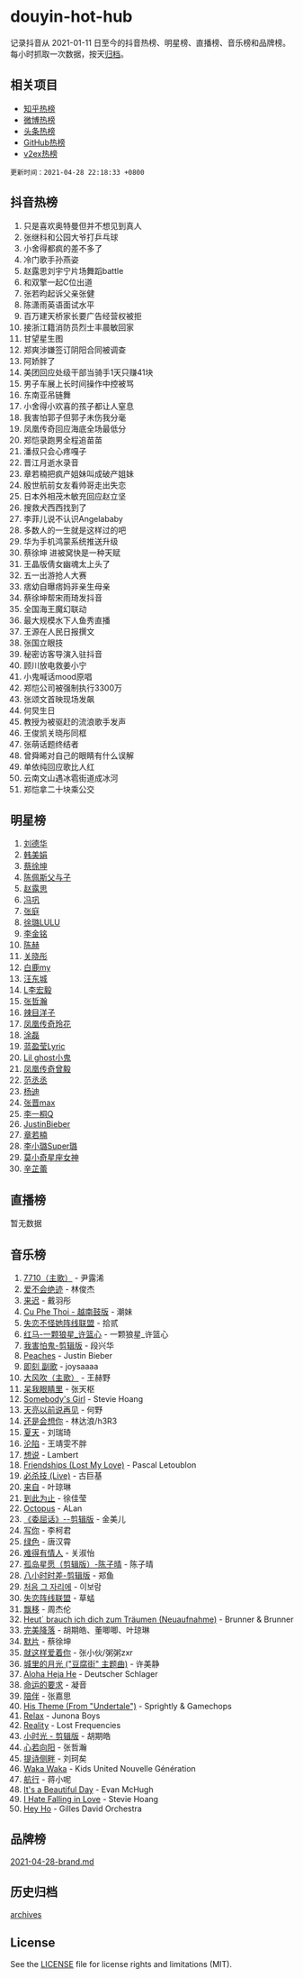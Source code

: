 # douyin-hot-hub

记录抖音从 2021-01-11 日至今的抖音热榜、明星榜、直播榜、音乐榜和品牌榜。每小时抓取一次数据，按天[归档](archives)。

## 相关项目

- [知乎热榜](https://github.com/lonnyzhang423/zhihu-hot-hub)
- [微博热榜](https://github.com/lonnyzhang423/weibo-hot-hub)
- [头条热榜](https://github.com/lonnyzhang423/toutiao-hot-hub)
- [GitHub热榜](https://github.com/lonnyzhang423/github-hot-hub)
- [v2ex热榜](https://github.com/lonnyzhang423/v2ex-hot-hub)


`更新时间：2021-04-28 22:18:33 +0800`

## 抖音热榜

1. 只是喜欢奥特曼但并不想见到真人
1. 张继科和公园大爷打乒乓球
1. 小舍得都疯的差不多了
1. 冷门歌手孙燕姿
1. 赵露思刘宇宁片场舞蹈battle
1. 和双擎一起C位出道
1. 张若昀起诉父亲张健
1. 陈潇雨英语面试水平
1. 百万建天桥家长要广告经营权被拒
1. 接浙江籍消防员烈士丰晨敏回家
1. 甘望星生图
1. 郑爽涉嫌签订阴阳合同被调查
1. 阿娇胖了
1. 美团回应处级干部当骑手1天只赚41块
1. 男子车展上长时间操作中控被骂
1. 东南亚吊链舞
1. 小舍得小欢喜的孩子都让人窒息
1. 我害怕郭子但郭子未伤我分毫
1. 凤凰传奇回应海底全场最低分
1. 郑恺录跑男全程追苗苗
1. 潘叔只会心疼嘎子
1. 晋江月逝水录音
1. 章若楠把疯产姐妹叫成破产姐妹
1. 殷世航前女友看帅哥走出失恋
1. 日本外相茂木敏充回应赵立坚
1. 搜救犬西西找到了
1. 李菲儿说不认识Angelababy
1. 多数人的一生就是这样过的吧
1. 华为手机鸿蒙系统推送升级
1. 蔡徐坤 进被窝快是一种天赋
1. 王晶版倩女幽魂太上头了
1. 五一出游抢人大赛
1. 痞幼自曝痞妈非亲生母亲
1. 蔡徐坤帮宋雨琦发抖音
1. 全国海王魔幻联动
1. 最大规模水下人鱼秀直播
1. 王源在人民日报撰文
1. 张国立眼技
1. 秘密访客导演入驻抖音
1. 顾川放电救姜小宁
1. 小鬼喊话mood原唱
1. 郑恺公司被强制执行3300万
1. 张颂文首映现场发飙
1. 何炅生日
1. 教授为被驱赶的流浪歌手发声
1. 王俊凯关晓彤同框
1. 张萌话题终结者
1. 曾舜晞对自己的眼睛有什么误解
1. 单依纯回应歌比人红
1. 云南文山遇冰雹街道成冰河
1. 郑恺拿二十块乘公交

## 明星榜

1. [刘德华](https://www.iesdouyin.com/share/user/562575903556992?sec_uid=MS4wLjABAAAAU7ibxriLF-GSBF5QKa1Op9hxcMAPVmzmXwXqqvMfrhs)
1. [韩美娟](https://www.iesdouyin.com/share/user/99714411562?sec_uid=MS4wLjABAAAAQQ-lyuRQd8FmZqZulytetGTNQ0R5exPhc25F8xgaf5M)
1. [蔡徐坤](https://www.iesdouyin.com/share/user/103313639528?sec_uid=MS4wLjABAAAAxj2Cuu75g3I2pGOs7jtw5XN6WMiCKbA-jfIjlONRRvM)
1. [陈佩斯父与子](https://www.iesdouyin.com/share/user/97117915687?sec_uid=MS4wLjABAAAAhsi-e3XXzqPPcOzEClkEna2LOeKP8aENLueuQHDlC_M)
1. [赵露思](https://www.iesdouyin.com/share/user/58606884048?sec_uid=MS4wLjABAAAAISMJwLxAdIyVnQkkPT9Rv1PRzBraeitmytvKlmZWhmE)
1. [冯巩](https://www.iesdouyin.com/share/user/1991933892508967?sec_uid=MS4wLjABAAAAh6tcornHHqhS6WdOvMvMJEsuMOgUjRpggx3BIBW6BFVVnSS2Gi3fahxR_Kkp1VY-)
1. [张庭](https://www.iesdouyin.com/share/user/98282802298?sec_uid=MS4wLjABAAAAmvx03_4dmvU4IouLcpVqVvabF3rgKym0WjOjLoVqPos)
1. [徐璐LULU](https://www.iesdouyin.com/share/user/105026707476?sec_uid=MS4wLjABAAAAWq6PbVw-1vDhdj0C03BDl6gVTCxZDHlBvFuDXG4615o)
1. [李金铭](https://www.iesdouyin.com/share/user/2897954945654360?sec_uid=MS4wLjABAAAA_1OiHbgncZo7y3QNgqspLoWfOAkIAZlDjvycKoUNkARfEh1Cxdw_Yfd6mE8kSFZB)
1. [陈赫](https://www.iesdouyin.com/share/user/84990209480?sec_uid=MS4wLjABAAAAAEtO1dCIZvj4VWbLU4Xce7DgVgsKNMNu88eNR2c2LtY)
1. [关晓彤](https://www.iesdouyin.com/share/user/78782477195?sec_uid=MS4wLjABAAAA0iTQO-xDqMYRbtsMRUBLYTZn2TtudkG-dQysF5wF9jU)
1. [白鹿my](https://www.iesdouyin.com/share/user/67262082771?sec_uid=MS4wLjABAAAAORCDztC7TcHbBDZ4e6JwLx6CfMzl-OIOLx6YKrcIA-U)
1. [汪东城](https://www.iesdouyin.com/share/user/58947228022?sec_uid=MS4wLjABAAAAEr3r4M7k3S_mb_EsAJC6oL_rvDtVKoi1Tw9uffh6C4k)
1. [L李宏毅](https://www.iesdouyin.com/share/user/93159841440?sec_uid=MS4wLjABAAAAl3XOY7Px2V7qBffHZ5vDvOKpFx31lbf98bZzLhWChW8)
1. [张哲瀚](https://www.iesdouyin.com/share/user/2853975994670060?sec_uid=MS4wLjABAAAAz5LYVGDrF76Z30Tzt39ytO6hKSjQc_UvpOh8olpUwhgv4-nxqjTpJ1BhnvlMRqOU)
1. [辣目洋子](https://www.iesdouyin.com/share/user/61176912743?sec_uid=MS4wLjABAAAAaa8Sw5JjTO5o_LZPEZ0QhO-RIw6sK_QcazsF70oW-ks)
1. [凤凰传奇玲花](https://www.iesdouyin.com/share/user/4292937661289933?sec_uid=MS4wLjABAAAA4FWIk5FvDVR3V1ZyrQeu0ap6ukBnGTxHOsi4qLUDdtcL-EP4ovFf7AVDeMR_J8cf)
1. [涂磊](https://www.iesdouyin.com/share/user/58078054954?sec_uid=MS4wLjABAAAAyj9GWtEMNtvyynBb2MaVe_nWeq0fkomuURHCHelaSAA)
1. [蓝盈莹Lyric](https://www.iesdouyin.com/share/user/59864823762?sec_uid=MS4wLjABAAAAtly9bX1eyvO6Cjgcn66O-DzSpYmgXCx0KTKTB971cOM)
1. [Lil ghost小鬼](https://www.iesdouyin.com/share/user/56252078401?sec_uid=MS4wLjABAAAA39aB3Uw1sFEYK1FpuSO3o69OZOsxKdNT8YcQ2QmKH7I)
1. [凤凰传奇曾毅](https://www.iesdouyin.com/share/user/4433675152264280?sec_uid=MS4wLjABAAAAia9_X3ndc_OpnlOdl-MVwP5Tq6vRff7X-KhWpsLTQVWNilAay2GkhKBErUsuOsQo)
1. [范丞丞](https://www.iesdouyin.com/share/user/84676974127?sec_uid=MS4wLjABAAAAUjUKcJRbIv3_BqE-RY2WGfOyy2Adn8AYjgLOIwm5WUI)
1. [杨迪](https://www.iesdouyin.com/share/user/59613940436?sec_uid=MS4wLjABAAAAEuj9XLaCT2xX3yFI9mDeaBvYw8HTFN8Pf6ReRNwLJG4)
1. [张晋max](https://www.iesdouyin.com/share/user/98614488308?sec_uid=MS4wLjABAAAAvdlhL0FLnOD3pZMhuU57zvEZNn4XNSO2e8V4WZDMCo8)
1. [李一桐Q](https://www.iesdouyin.com/share/user/3812745345775134?sec_uid=MS4wLjABAAAAPAycCvya_yQvt99oAC5exV2SSKmJfcK4opQPRxPewCUFXRNBLtkugS0Q9-5JLzh4)
1. [JustinBieber](https://www.iesdouyin.com/share/user/3795145901744243?sec_uid=MS4wLjABAAAAZ4Z51PrPBCGWUGbPkMVpScI4ju3Kug_JKY3IoXwBcY3_03pH64Y8nwlYwSFKK8Mg)
1. [章若楠](https://www.iesdouyin.com/share/user/75389470922?sec_uid=MS4wLjABAAAA3q_M7SAG4eQnFrskafFBDLnycg_2s21oi7Q_aI42C2Q)
1. [李小璐Super璐](https://www.iesdouyin.com/share/user/104682176689?sec_uid=MS4wLjABAAAAMpKkN60Qjn0DDrJfJFk5VDFak61mzKVElnjN_IAEsPw)
1. [莫小奇星座女神](https://www.iesdouyin.com/share/user/67526744533?sec_uid=MS4wLjABAAAAXz6pl5R9n_nUIZm-BeRDy9NzgPUGeBvTu9Zav4qxKps)
1. [辛芷蕾](https://www.iesdouyin.com/share/user/1063957989427571?sec_uid=MS4wLjABAAAAbpZePetcRsn5n8XQgnurqQv5Fc550HlwAjdU7eUEiVQZV5-Mwzq831uMdAjsYJUa)

## 直播榜

暂无数据

## 音乐榜

1. [7710（主歌）]() - 尹露浠
1. [爱不会绝迹]() - 林俊杰
1. [来迟]() - 戴羽彤
1. [Cu Phe Thoi - 越南鼓版](https://sf6-cdn-tos.douyinstatic.com/obj/iesmusic-cn-local/v1/tt-obj/3a04d1d9a29687cf73c826e4d900a6d5.m4a) - 潮妹
1. [失恋不怪她阵线联盟]() - 拾贰
1. [红马-一颗狼星_许篮心]() - 一颗狼星_许篮心
1. [我害怕鬼-剪辑版]() - 段兴华
1. [Peaches]() - Justin Bieber
1. [即刻 副歌](https://sf6-cdn-tos.douyinstatic.com/obj/ies-music/db7c0e105755b997ee11c46acd91fadb.mp3) - joysaaaa
1. [大风吹（主歌）](https://sf6-cdn-tos.douyinstatic.com/obj/ies-music/81b8a4734231b35492fc59100f00cfce.mp3) - 王赫野
1. [呆我眼睛里](https://sf6-cdn-tos.douyinstatic.com/obj/ies-music/4e771cb2037ade4adcaa5bfdd7caa851.mp3) - 张天枢
1. [Somebody's Girl](https://sf3-cdn-tos.douyinstatic.com/obj/iesmusic-cn-local/v1/tt-obj/172898bf28c772365cfe7b8e83e73d83.m4a) - Stevie Hoang
1. [天亮以前说再见](https://sf6-cdn-tos.douyinstatic.com/obj/iesmusic-cn-local/v1/tt-obj/668cf68f839036dd9919e01dab848690.m4a) - 何野
1. [还是会想你]() - 林达浪/h3R3
1. [夏天]() - 刘瑞琦
1. [沦陷]() - 王靖雯不胖
1. [想说](https://sf6-cdn-tos.douyinstatic.com/obj/iesmusic-cn-local/v1/tt-obj/8668531adc9548995fdcc7d3e7811200.mp3) - Lambert
1. [Friendships (Lost My Love)](https://sf3-cdn-tos.douyinstatic.com/obj/iesmusic-cn-local/v1/tos-ag-v-0000/423dcf61dfb64d35b2c305b0d5f9c89a) - Pascal Letoublon
1. [必杀技 (Live)](https://sf3-cdn-tos.douyinstatic.com/obj/iesmusic-cn-local/v1/tt-obj/338b3fb2c23787b98319ac10afa8d341.m4a) - 古巨基
1. [来自]() - 叶琼琳
1. [到此为止]() - 徐佳莹
1. [Octopus](https://sf6-cdn-tos.douyinstatic.com/obj/iesmusic-cn-local/v1/tt-obj/b3d682fabffc8ecf46987bb852b2c525.m4a) - ALan
1. [《委屈话》--剪辑版](https://sf6-cdn-tos.douyinstatic.com/obj/ies-music/ed7068b208a039668d8fa6e3e8de2dbc.mp3) - 金美儿
1. [写你]() - 李柯君
1. [绿色]() - 唐汉霄
1. [难得有情人](https://sf3-cdn-tos.douyinstatic.com/obj/iesmusic-cn-local/v1/tos-ag-v-0000/99c52aeb545a4c8e8f33dfe820464594) - 关淑怡
1. [孤岛星愿（剪辑版）-陈子晴](https://sf3-cdn-tos.douyinstatic.com/obj/iesmusic-cn-local/v1/tt-obj/61214babeb65c5dcb5b2e99dd98c4066.mp3) - 陈子晴
1. [八小时时差-剪辑版](https://sf3-cdn-tos.douyinstatic.com/obj/ies-music/f8fd37e66cabe7b877508962c8bf1e1f.mp3) - 郑鱼
1. [처음 그 자리에](https://sf3-cdn-tos.douyinstatic.com/obj/iesmusic-cn-local/v1/tt-obj/1611210422497282.mp3) - 이보람
1. [失恋阵线联盟](https://sf6-cdn-tos.douyinstatic.com/obj/iesmusic-cn-local/v1/tt-obj/3da998edf01ca67414176b07498759e9.m4a) - 草蜢
1. [飘移]() - 周杰伦
1. [Heut´ brauch ich dich zum Träumen (Neuaufnahme)]() - Brunner & Brunner
1. [完美降落]() - 胡期皓、董唧唧、叶琼琳
1. [默片]() - 蔡徐坤
1. [就这样爱着你]() - 张小伙/粥粥zxr
1. [城里的月光 ("豆腐街" 主题曲)]() - 许美静
1. [Aloha Heja He]() - Deutscher Schlager
1. [命运的要求]() - 凝音
1. [陪伴](https://sf3-cdn-tos.douyinstatic.com/obj/iesmusic-cn-local/v1/tos-ag-v-0000/16279bfb876043a2a3388e2dff1b2326) - 张嘉思
1. [His Theme (From "Undertale")](https://sf6-cdn-tos.douyinstatic.com/obj/iesmusic-cn-local/v1/tt-obj/0c992202d5d2deca58d37549d114f100.m4a) - Sprightly & Gamechops
1. [Relax](https://sf6-cdn-tos.douyinstatic.com/obj/iesmusic-cn-local/v1/tt-obj/9bf4f254c120b8a7d751f9d76b5ea2c6.m4a) - Junona Boys
1. [Reality](https://sf3-cdn-tos.douyinstatic.com/obj/iesmusic-cn-local/v1/tt-obj/3611756103d56eb71a2aa7c6bb648235.m4a) - Lost Frequencies
1. [小时光 - 剪辑版]() - 胡期皓
1. [心若向阳](https://sf6-cdn-tos.douyinstatic.com/obj/iesmusic-cn-local/v1/tt-obj/f1950cf1b56b55c09b7458d9e0e5a993.mp3) - 张哲瀚
1. [提诗侧畔](https://sf6-cdn-tos.douyinstatic.com/obj/ies-music/8c70058e67409d9677f4a4f7b85183e6.mp3) - 刘珂矣
1. [Waka Waka](https://sf6-cdn-tos.douyinstatic.com/obj/ies-music/6a80a8166f766989bf06df6e75a3b2aa.m4a) - Kids United Nouvelle Génération
1. [航行](https://sf6-cdn-tos.douyinstatic.com/obj/iesmusic-cn-local/v1/tt-obj/a2b2e3cbfb378a61d9ca90e8787b3b22.mp3) - 蒋小呢
1. [It's a Beautiful Day](https://sf3-cdn-tos.douyinstatic.com/obj/iesmusic-cn-local/v1/tt-obj/b771f2a34b769aa60471c27ec8a6011d.m4a) - Evan McHugh
1. [I Hate Falling in Love](https://sf6-cdn-tos.douyinstatic.com/obj/iesmusic-cn-local/v1/tt-obj/08bb60cc7e3e9be4d902f08de3b56bbb.m4a) - Stevie Hoang
1. [Hey Ho](https://sf3-cdn-tos.douyinstatic.com/obj/iesmusic-cn-local/v1/tt-obj/3017dca9d177bb39642f66e91d48bb7f.m4a) - Gilles David Orchestra

## 品牌榜

[2021-04-28-brand.md](archives/2021-04-28-brand.md)

## 历史归档

[archives](archives)

## License

See the [LICENSE](LICENSE) file for license rights and limitations (MIT).
